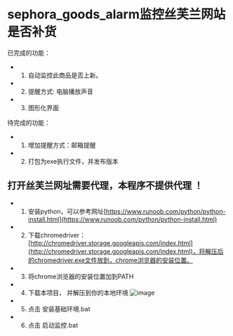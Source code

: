 # sephora_goods_alarm监控丝芙兰网站是否补货

已完成的功能：
- 1. 自动监控此商品是否上新。
- 2. 提醒方式: 电脑播放声音
- 3. 图形化界面

待完成的功能：
- 1. 增加提醒方式：邮箱提醒
- 2. 打包为exe执行文件，并发布版本

## 打开丝芙兰网址需要代理，本程序不提供代理 ！

- 1. 安装python，可以参考网址[https://www.runoob.com/python/python-install.html](https://www.runoob.com/python/python-install.html)
- 2. 下载chromedriver：  [http://chromedriver.storage.googleapis.com/index.html](http://chromedriver.storage.googleapis.com/index.html)，将解压后的chromedriver.exe文件放到，chrome浏览器的安装位置。
- 3. 将chrome浏览器的安装位置加到PATH
- 4. 下载本项目， 并解压到你的本地环境
![image](https://github.com/LvDunn/sephora_goods_alarm/images/download.PNG)
- 5. 点击 安装基础环境.bat 
- 6. 点击 启动监控.bat 
